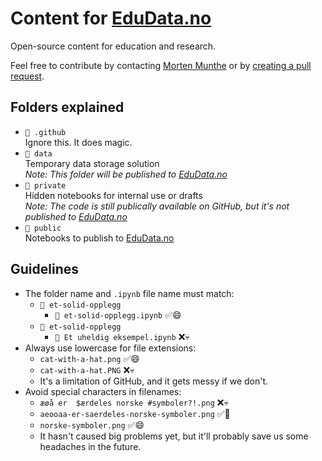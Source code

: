 # Content for [EduData.no](https://edudata.no)

Open-source content for education and research.

Feel free to contribute by contacting [Morten Munthe](mailto:morten.munthe@nmbu.no?subject=EduData%20Contribution) or by [creating a pull request](https://docs.github.com/en/pull-requests/collaborating-with-pull-requests/proposing-changes-to-your-work-with-pull-requests/creating-a-pull-request).

## Folders explained

- `📁 .github`  
Ignore this. It does magic.
- `📁 data`  
Temporary data storage solution  
_Note: This folder will be published to [EduData.no](https://edudata.no)_
- `📁 private`  
Hidden notebooks for internal use or drafts  
_Note: The code is still publically available on GitHub, but it's not published to [EduData.no](https://edudata.no)_
- `📁 public`  
Notebooks to publish to [EduData.no](https://edudata.no)

## Guidelines

- The folder name and `.ipynb` file name must match:
  - `📁 et-solid-opplegg`
    - `📄 et-solid-opplegg.ipynb` ✅😄
  - `📁 et-solid-opplegg`
    - `📄 Et uheldig eksempel.ipynb` ❌💀
- Always use lowercase for file extensions:
  - `cat-with-a-hat.png` ✅😄
  - `cat-with-a-hat.PNG` ❌💀
  - It's a limitation of GitHub, and it gets messy if we don't.
- Avoid special characters in filenames:
  - `æøå er  $ærdeles norske #symboler?!.png` ❌💀
  - `aeooaa-er-saerdeles-norske-symboler.png` ✅🙂
  - `norske-symboler.png` ✅😄
  - It hasn't caused big problems yet, but it'll probably save us some headaches in the future.
